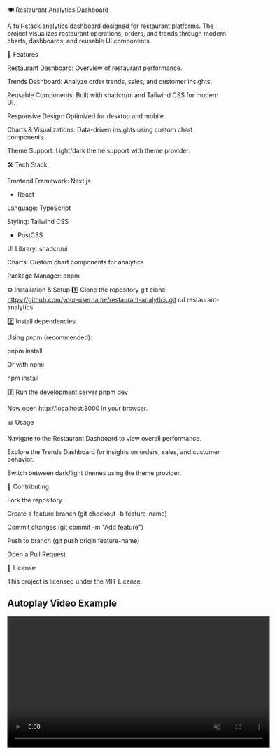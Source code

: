 🍽️ Restaurant Analytics Dashboard

A full-stack analytics dashboard designed for restaurant platforms. The project visualizes restaurant operations, orders, and trends through modern charts, dashboards, and reusable UI components.

🚀 Features

Restaurant Dashboard: Overview of restaurant performance.

Trends Dashboard: Analyze order trends, sales, and customer insights.

Reusable Components: Built with shadcn/ui and Tailwind CSS for modern UI.

Responsive Design: Optimized for desktop and mobile.

Charts & Visualizations: Data-driven insights using custom chart components.

Theme Support: Light/dark theme support with theme provider.

🛠️ Tech Stack

Frontend Framework: Next.js
 + React

Language: TypeScript

Styling: Tailwind CSS
 + PostCSS

UI Library: shadcn/ui

Charts: Custom chart components for analytics

Package Manager: pnpm



⚙️ Installation & Setup
1️⃣ Clone the repository
git clone https://github.com/your-username/restaurant-analytics.git
cd restaurant-analytics

2️⃣ Install dependencies

Using pnpm (recommended):

pnpm install


Or with npm:

npm install

3️⃣ Run the development server
pnpm dev


Now open http://localhost:3000
 in your browser.

📊 Usage

Navigate to the Restaurant Dashboard to view overall performance.

Explore the Trends Dashboard for insights on orders, sales, and customer behavior.

Switch between dark/light themes using the theme provider.

🤝 Contributing

Fork the repository

Create a feature branch (git checkout -b feature-name)

Commit changes (git commit -m "Add feature")

Push to branch (git push origin feature-name)

Open a Pull Request

📜 License

This project is licensed under the MIT License.
<!DOCTYPE html>
<html>
<head>
  <title>Autoplay Video</title>
</head>
<body>

  <h2>Autoplay Video Example</h2>

  <video width="600" autoplay muted loop>
    <source src="video.mp4" type="video/mp4">
    Your browser does not support the video tag.
  </video>

</body>
</html>

